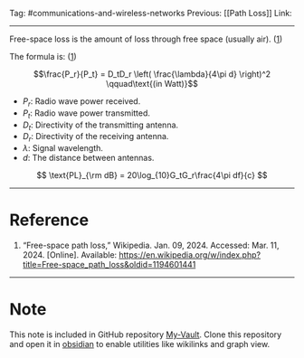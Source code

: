 Tag: #communications-and-wireless-networks 
Previous: [[Path Loss]]
Link: 

---

Free-space loss is the amount of loss through free space (usually air). (<u>1</u>)

The formula is: (<u>1</u>)

$$\frac{P_r}{P_t} = D_tD_r 
\left(
	\frac{\lambda}{4\pi d}
\right)^2 \qquad\text{(in Watt)}$$

- $P_r$: Radio wave power received.
- $P_t$: Radio wave power transmitted.
- $D_t$: Directivity of the transmitting antenna.
- $D_r$: Directivity of the receiving antenna.
- $\lambda$: Signal wavelength.
- $d$: The distance between antennas.

$$
\text{PL}_{\rm dB} = 20\log_{10}G_tG_r\frac{4\pi df}{c}
$$

---

# Reference

1. “Free-space path loss,” Wikipedia. Jan. 09, 2024. Accessed: Mar. 11, 2024. [Online]. Available: https://en.wikipedia.org/w/index.php?title=Free-space_path_loss&oldid=1194601441

---

# Note

This note is included in GitHub repository [My-Vault](https://github.com/LittleD3092/My-Vault.git). Clone this repository and open it in [obsidian](https://obsidian.md/) to enable utilities like wikilinks and graph view.
